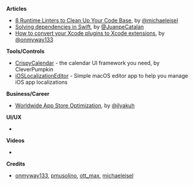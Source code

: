 **Articles**

* [8 Runtime Linters to Clean Up Your Code Base](https://medium.com/@michael.eisel/runtime-checking-on-ios-1234b5294998), by [@michaeleisel](https://twitter.com/michaeleisel)
* [Solving dependencies in Swift](https://medium.com/@JuanpeCatalan/solving-dependencies-in-swift-9ee6ad4a8941), by [@JuanpeCatalan](https://twitter.com/JuanpeCatalan)
* [How to convert your Xcode plugins to Xcode extensions](https://medium.freecodecamp.org/how-to-convert-your-xcode-plugins-to-xcode-extensions-ac90f32ae0e3), by [@onmyway133](https://twitter.com/onmyway133)

**Tools/Controls**

* [CrispyCalendar](https://github.com/CleverPumpkin/CrispyCalendar) - the calendar UI framework you need, by CleverPumpkin
* [iOSLocalizationEditor](https://github.com/igorkulman/iOSLocalizationEditor) - Simple macOS editor app to help you manage iOS app localizations

**Business/Career**

* [Worldwide App Store Optimization](https://appmanager.io/blog/guest-article/worldwide-app-store-optimization/), by [@ilyakuh](https://twitter.com/ilyakuh)

**UI/UX**

* 

**Videos**

* 

**Credits**

* [onmyway133](https://github.com/onmyway133), [pmusolino](https://www.github.com/pmusolino), [ott_max](https://github.com/max-ott), [michaeleisel](https://github.com/michaeleisel)
